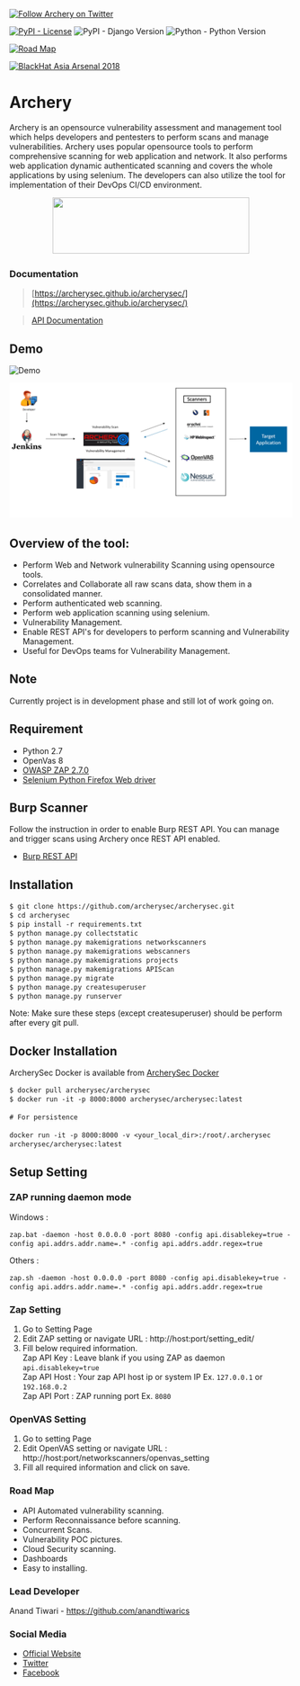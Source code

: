 [![Follow Archery on Twitter](https://img.shields.io/twitter/follow/archerysec.svg?style=social&logo=twitter&label=Follow)](https://twitter.com/intent/user?screen_name=archerysec "Follow Archery on Twitter")

[![PyPI - License](https://img.shields.io/pypi/l/Django.svg)](https://github.com/archerysec/archerysec/blob/master/LICENSE) ![PyPI - Django Version](https://img.shields.io/pypi/djversions/djangorestframework.svg) ![Python - Python Version](https://img.shields.io/badge/Python-2.7-red.svg)

[![Road Map](https://img.shields.io/badge/Road-Map-orange.svg)](https://github.com/archerysec/archerysec/projects/1)

[![BlackHat Asia Arsenal 2018](https://github.com/toolswatch/badges/blob/master/arsenal/asia/2018.svg)](https://www.blackhat.com/asia-18/arsenal/schedule/#archery---open-source-vulnerability-assessment-and-management-9837)


Archery
=================
Archery is an opensource vulnerability assessment and management tool which helps developers and pentesters to perform scans and manage vulnerabilities. Archery uses popular opensource tools to perform comprehensive scanning for web application and network. It also performs web application dynamic authenticated scanning and covers the whole applications by using selenium. The developers can also utilize the tool for implementation of their DevOps CI/CD environment.


<p align="center">
  <img width="350" height="100" src="https://raw.githubusercontent.com/anandtiwarics/archerysecurity/master/archerysecurity/static/photo.png">
</p>

### Documentation

> [https://archerysec.github.io/archerysec/](https://archerysec.github.io/archerysec/)


> [API Documentation](http://developers.archerysec.info/)

## Demo
![Demo](https://github.com/anandtiwarics/photoVideos/blob/master/Photos/archery_demo.gif)

![Overview](https://raw.githubusercontent.com/anandtiwarics/photoVideos/master/Photos/archery_architecture.png)

## Overview of the tool:
* Perform Web and Network vulnerability Scanning using opensource tools.
* Correlates and Collaborate all raw scans data, show them in a consolidated manner.
* Perform authenticated web scanning.
* Perform web application scanning using selenium.
* Vulnerability Management.
* Enable REST API's for developers to perform scanning and Vulnerability Management.
* Useful for DevOps teams for Vulnerability Management.

## Note
Currently project is in development phase and still lot of work going on.

## Requirement

* Python 2.7
* OpenVas 8
* [OWASP ZAP 2.7.0](https://github.com/zaproxy/zaproxy/wiki/Downloads)
* [Selenium Python Firefox Web driver](https://github.com/mozilla/geckodriver/releases)

## Burp Scanner
Follow the instruction in order to enable Burp REST API. You can manage and trigger scans using Archery once REST API enabled.

* [Burp REST API](https://github.com/vmware/burp-rest-api)

## Installation

```
$ git clone https://github.com/archerysec/archerysec.git
$ cd archerysec
$ pip install -r requirements.txt
$ python manage.py collectstatic
$ python manage.py makemigrations networkscanners
$ python manage.py makemigrations webscanners
$ python manage.py makemigrations projects
$ python manage.py makemigrations APIScan
$ python manage.py migrate
$ python manage.py createsuperuser
$ python manage.py runserver
```

Note: Make sure these steps (except createsuperuser) should be perform after every git pull.


## Docker Installation

ArcherySec Docker is available from [ArcherySec Docker](https://hub.docker.com/r/archerysec/archerysec/)

```
$ docker pull archerysec/archerysec
$ docker run -it -p 8000:8000 archerysec/archerysec:latest

# For persistence

docker run -it -p 8000:8000 -v <your_local_dir>:/root/.archerysec archerysec/archerysec:latest

```

## Setup Setting

### ZAP running daemon mode

Windows :

```
zap.bat -daemon -host 0.0.0.0 -port 8080 -config api.disablekey=true -config api.addrs.addr.name=.* -config api.addrs.addr.regex=true
```

Others :

```
zap.sh -daemon -host 0.0.0.0 -port 8080 -config api.disablekey=true -config api.addrs.addr.name=.* -config api.addrs.addr.regex=true
```

### Zap Setting

1. Go to Setting Page
2. Edit ZAP setting or navigate URL : http://host:port/setting_edit/
3. Fill below required information. <br>
    Zap API Key : Leave blank if you using ZAP as daemon ``` api.disablekey=true ``` <br>
    Zap API Host : Your zap API host ip or system IP Ex. ``` 127.0.0.1 ``` or ``` 192.168.0.2 ``` <br>
    Zap API Port : ZAP running port Ex. ``` 8080 ``` <br>


### OpenVAS Setting

1. Go to setting Page
2. Edit OpenVAS setting or navigate URL : http://host:port/networkscanners/openvas_setting
3. Fill all required information and click on save.


### Road Map



* API Automated vulnerability scanning.
* Perform Reconnaissance before scanning.
* Concurrent Scans.
* Vulnerability POC pictures.
* Cloud Security scanning.
* Dashboards
* Easy to installing.

### Lead Developer

Anand Tiwari -  https://github.com/anandtiwarics

### Social Media
* [Official Website](https://archerysec.github.io/archerysec/)
* [Twitter](https://twitter.com/archerysec)
* [Facebook](https://facebook.com/archerysec)
